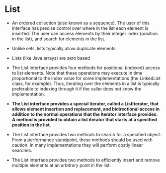 # List 

- An ordered collection (also known as a sequence). The user of this interface has precise control over where in the list each element is inserted. The user can access elements by their integer index (position in the list), and search for elements in the list.

- Unlike sets, lists typically allow duplicate elements.

- Lists (like Java arrays) are zero based

- The List interface provides four methods for positional (indexed) access to list elements. Note that these operations may execute in time proportional to the index value for some implementations (the LinkedList class, for example). Thus, iterating over the elements in a list is typically preferable to indexing through it if the caller does not know the implementation.

- **The List interface provides a special iterator, called a ListIterator, that allows element insertion and replacement, and bidirectional access in addition to the normal operations that the Iterator interface provides. A method is provided to obtain a list iterator that starts at a specified position in the list.**

- The List interface provides two methods to search for a specified object. From a performance standpoint, these methods should be used with caution. In many implementations they will perform costly linear searches.

- The List interface provides two methods to efficiently insert and remove multiple elements at an arbitrary point in the list.
  
